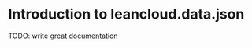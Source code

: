 # Introduction to leancloud.data.json

TODO: write [great documentation](http://jacobian.org/writing/what-to-write/)
